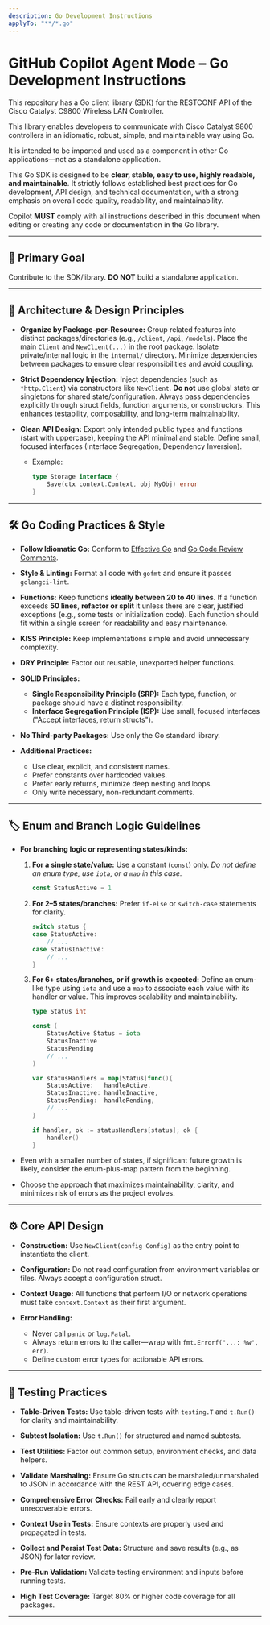 ```yaml
---
description: Go Development Instructions
applyTo: "**/*.go"
---
```


# GitHub Copilot Agent Mode – Go Development Instructions

This repository has a Go client library (SDK) for the RESTCONF API of the Cisco Catalyst C9800 Wireless LAN Controller.

This library enables developers to communicate with Cisco Catalyst 9800 controllers in an idiomatic, robust, simple, and maintainable way using Go.

It is intended to be imported and used as a component in other Go applications—not as a standalone application.

This Go SDK is designed to be **clear, stable, easy to use, highly readable, and maintainable**. It strictly follows established best practices for Go development, API design, and technical documentation, with a strong emphasis on overall code quality, readability, and maintainability.

Copilot **MUST** comply with all instructions described in this document when editing or creating any code or documentation in the Go library.

---

## 🎯 Primary Goal

Contribute to the SDK/library. **DO NOT** build a standalone application.

---

## 🧭 Architecture & Design Principles

- **Organize by Package-per-Resource:**
  Group related features into distinct packages/directories (e.g., `/client`, `/api`, `/models`).
  Place the main `Client` and `NewClient(...)` in the root package.
  Isolate private/internal logic in the `internal/` directory.
  Minimize dependencies between packages to ensure clear responsibilities and avoid coupling.

- **Strict Dependency Injection:**
  Inject dependencies (such as `*http.Client`) via constructors like `NewClient`.
  **Do not** use global state or singletons for shared state/configuration.
  Always pass dependencies explicitly through struct fields, function arguments, or constructors.
  This enhances testability, composability, and long-term maintainability.

- **Clean API Design:**
  Export only intended public types and functions (start with uppercase), keeping the API minimal and stable.
  Define small, focused interfaces (Interface Segregation, Dependency Inversion).

  - Example:

    ```go
    type Storage interface {
        Save(ctx context.Context, obj MyObj) error
    }
    ```

---

## 🛠️ Go Coding Practices & Style

- **Follow Idiomatic Go:**
  Conform to [Effective Go](https://go.dev/doc/effective_go) and [Go Code Review Comments](https://go.dev/wiki/CodeReviewComments).

- **Style & Linting:**
  Format all code with `gofmt` and ensure it passes `golangci-lint`.

- **Functions:**
  Keep functions **ideally between 20 to 40 lines**.
  If a function exceeds **50 lines**, **refactor or split** it unless there are clear, justified exceptions (e.g., some tests or initialization code).
  Each function should fit within a single screen for readability and easy maintenance.

- **KISS Principle:**
  Keep implementations simple and avoid unnecessary complexity.

- **DRY Principle:**
  Factor out reusable, unexported helper functions.

- **SOLID Principles:**

  - **Single Responsibility Principle (SRP):** Each type, function, or package should have a distinct responsibility.
  - **Interface Segregation Principle (ISP):** Use small, focused interfaces ("Accept interfaces, return structs").

- **No Third-party Packages:**
  Use only the Go standard library.

- **Additional Practices:**

  - Use clear, explicit, and consistent names.
  - Prefer constants over hardcoded values.
  - Prefer early returns, minimize deep nesting and loops.
  - Only write necessary, non-redundant comments.

---

## 🏷️ Enum and Branch Logic Guidelines

- **For branching logic or representing states/kinds:**

  1. **For a single state/value:**
     Use a constant (`const`) only.
     _Do not define an enum type, use `iota`, or a `map` in this case._

     ```go
     const StatusActive = 1
     ```

  2. **For 2–5 states/branches:**
     Prefer `if-else` or `switch-case` statements for clarity.

     ```go
     switch status {
     case StatusActive:
         // ...
     case StatusInactive:
         // ...
     }
     ```

  3. **For 6+ states/branches, or if growth is expected:**
     Define an enum-like type using `iota` and use a `map` to associate each value with its handler or value.
     This improves scalability and maintainability.

     ```go
     type Status int

     const (
         StatusActive Status = iota
         StatusInactive
         StatusPending
         // ...
     )

     var statusHandlers = map[Status]func(){
         StatusActive:   handleActive,
         StatusInactive: handleInactive,
         StatusPending:  handlePending,
         // ...
     }

     if handler, ok := statusHandlers[status]; ok {
         handler()
     }
     ```

- Even with a smaller number of states, if significant future growth is likely, consider the enum-plus-map pattern from the beginning.
- Choose the approach that maximizes maintainability, clarity, and minimizes risk of errors as the project evolves.

---

## ⚙️ Core API Design

- **Construction:**
  Use `NewClient(config Config)` as the entry point to instantiate the client.

- **Configuration:**
  Do not read configuration from environment variables or files. Always accept a configuration struct.

- **Context Usage:**
  All functions that perform I/O or network operations must take `context.Context` as their first argument.

- **Error Handling:**
  - Never call `panic` or `log.Fatal`.
  - Always return errors to the caller—wrap with `fmt.Errorf("...: %w", err)`.
  - Define custom error types for actionable API errors.

---

## 🧪 Testing Practices

- **Table-Driven Tests:**
  Use table-driven tests with `testing.T` and `t.Run()` for clarity and maintainability.

- **Subtest Isolation:**
  Use `t.Run()` for structured and named subtests.

- **Test Utilities:**
  Factor out common setup, environment checks, and data helpers.

- **Validate Marshaling:**
  Ensure Go structs can be marshaled/unmarshaled to JSON in accordance with the REST API, covering edge cases.

- **Comprehensive Error Checks:**
  Fail early and clearly report unrecoverable errors.

- **Context Use in Tests:**
  Ensure contexts are properly used and propagated in tests.

- **Collect and Persist Test Data:**
  Structure and save results (e.g., as JSON) for later review.

- **Pre-Run Validation:**
  Validate testing environment and inputs before running tests.

- **High Test Coverage:**
  Target 80% or higher code coverage for all packages.

---
